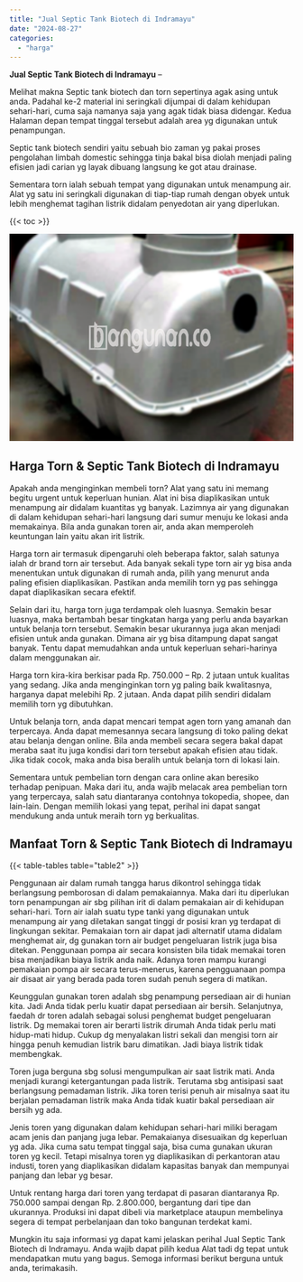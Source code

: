 ```yaml
---
title: "Jual Septic Tank Biotech di Indramayu"
date: "2024-08-27"
categories: 
  - "harga"
---
```


**Jual Septic Tank Biotech di Indramayu** –

Melihat makna Septic tank biotech dan torn sepertinya agak asing untuk anda. Padahal ke-2 material ini seringkali dijumpai di dalam kehidupan sehari-hari, cuma saja namanya saja yang agak tidak biasa didengar. Kedua Halaman depan tempat tinggal tersebut adalah area yg digunakan untuk penampungan.

Septic tank biotech sendiri yaitu sebuah bio zaman yg pakai proses pengolahan limbah domestic sehingga tinja bakal bisa diolah menjadi paling efisien jadi carian yg layak dibuang langsung ke got atau drainase.

Sementara torn ialah sebuah tempat yang digunakan untuk menampung air. Alat yg satu ini seringkali digunakan di tiap-tiap rumah dengan obyek untuk lebih menghemat tagihan listrik didalam penyedotan air yang diperlukan.

{{< toc >}}

![Jual Septic Tank Biotech di Indramayu](/images/jual-bio-septictank-21.png)

## Harga Torn & Septic Tank Biotech di Indramayu

Apakah anda menginginkan membeli torn? Alat yang satu ini memang begitu urgent untuk keperluan hunian. Alat ini bisa diaplikasikan untuk menampung air didalam kuantitas yg banyak. Lazimnya air yang digunakan di dalam kehidupan sehari-hari langsung dari sumur menuju ke lokasi anda memakainya. Bila anda gunakan toren air, anda akan memperoleh keuntungan lain yaitu akan irit listrik.

Harga torn air termasuk dipengaruhi oleh beberapa faktor, salah satunya ialah dr brand torn air tersebut. Ada banyak sekali type torn air yg bisa anda menentukan untuk digunakan di rumah anda, pilih yang menurut anda paling efisien diaplikasikan. Pastikan anda memilih torn yg pas sehingga dapat diaplikasikan secara efektif.

Selain dari itu, harga torn juga terdampak oleh luasnya. Semakin besar luasnya, maka bertambah besar tingkatan harga yang perlu anda bayarkan untuk belanja torn tersebut. Semakin besar ukurannya juga akan menjadi efisien untuk anda gunakan. Dimana air yg bisa ditampung dapat sangat banyak. Tentu dapat memudahkan anda untuk keperluan sehari-harinya dalam menggunakan air.

Harga torn kira-kira berkisar pada Rp. 750.000 – Rp. 2 jutaan untuk kualitas yang sedang. Jika anda menginginkan torn yg paling baik kwalitasnya, harganya dapat melebihi Rp. 2 jutaan. Anda dapat pilih sendiri didalam memilih torn yg dibutuhkan.

Untuk belanja torn, anda dapat mencari tempat agen torn yang amanah dan terpercaya. Anda dapat memesannya secara langsung di toko paling dekat atau belanja dengan online. Bila anda membeli secara segera bakal dapat meraba saat itu juga kondisi dari torn tersebut apakah efisien atau tidak. Jika tidak cocok, maka anda bisa beralih untuk belanja torn di lokasi lain.

Sementara untuk pembelian torn dengan cara online akan beresiko terhadap penipuan. Maka dari itu, anda wajib melacak area pembelian torn yang terpercaya, salah satu diantaranya contohnya tokopedia, shopee, dan lain-lain. Dengan memilih lokasi yang tepat, perihal ini dapat sangat mendukung anda untuk meraih torn yg berkualitas.

## Manfaat Torn & Septic Tank Biotech di Indramayu

{{< table-tables table="table2" >}}

Penggunaan air dalam rumah tangga harus dikontrol sehingga tidak berlangsung pemborosan di dalam pemakaiannya. Maka dari itu diperlukan torn penampungan air sbg pilihan irit di dalam pemakaian air di kehidupan sehari-hari. Torn air ialah suatu type tanki yang digunakan untuk menampung air yang diletakan sangat tinggi dr posisi kran yg terdapat di lingkungan sekitar. Pemakaian torn air dapat jadi alternatif utama didalam menghemat air, dg gunakan torn air budget pengeluaran listrik juga bisa ditekan. Penggunaan pompa air secara konsisten bila tidak memakai toren bisa menjadikan biaya listrik anda naik. Adanya toren mampu kurangi pemakaian pompa air secara terus-menerus, karena pengguanaan pompa air disaat air yang berada pada toren sudah penuh segera di matikan.

Keunggulan gunakan toren adalah sbg penampung persediaan air di hunian kita. Jadi Anda tidak perlu kuatir dapat persediaan air bersih. Selanjutnya, faedah dr toren adalah sebagai solusi penghemat budget pengeluaran listrik. Dg memakai toren air berarti listrik dirumah Anda tidak perlu mati hidup-mati hidup. Cukup dg menyalakan listri sekali dan mengisi torn air hingga penuh kemudian listrik baru dimatikan. Jadi biaya listrik tidak membengkak.

Toren juga berguna sbg solusi mengumpulkan air saat listrik mati. Anda menjadi kurangi ketergantungan pada listrik. Terutama sbg antisipasi saat berlangsung pemadaman listrik. Jika toren terisi penuh air misalnya saat itu berjalan pemadaman listrik maka Anda tidak kuatir bakal persediaan air bersih yg ada.

Jenis toren yang digunakan dalam kehidupan sehari-hari miliki beragam acam jenis dan panjang juga lebar. Pemakaianya disesuaikan dg keperluan yg ada. Jika cuma satu tempat tinggal saja, bisa cuma gunakan ukuran toren yg kecil. Tetapi misalnya toren yg diaplikasikan di perkantoran atau industi, toren yang diaplikasikan didalam kapasitas banyak dan mempunyai panjang dan lebar yg besar.

Untuk rentang harga dari toren yang terdapat di pasaran diantaranya Rp. 750.000 sampai dengan Rp. 2.800.000, bergantung dari tipe dan ukurannya. Produksi ini dapat dibeli via marketplace ataupun membelinya segera di tempat perbelanjaan dan toko bangunan terdekat kami.

Mungkin itu saja informasi yg dapat kami jelaskan perihal Jual Septic Tank Biotech di Indramayu. Anda wajib dapat pilih kedua Alat tadi dg tepat untuk mendapatkan mutu yang bagus. Semoga informasi berikut berguna untuk anda, terimakasih.
